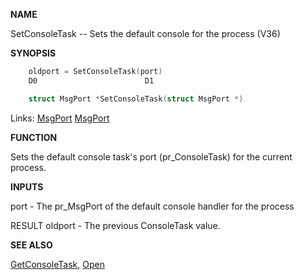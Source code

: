 
**NAME**

SetConsoleTask -- Sets the default console for the process (V36)

**SYNOPSIS**

```c
    oldport = SetConsoleTask(port)
    D0                        D1

    struct MsgPort *SetConsoleTask(struct MsgPort *)

```
Links: [MsgPort](_OOYY) [MsgPort](_OOYY) 

**FUNCTION**

Sets the default console task's port (pr_ConsoleTask) for the
current process.

**INPUTS**

port - The pr_MsgPort of the default console handler for the process

RESULT
oldport - The previous ConsoleTask value.

**SEE ALSO**

[GetConsoleTask](GetConsoleTask), [Open](Open)
